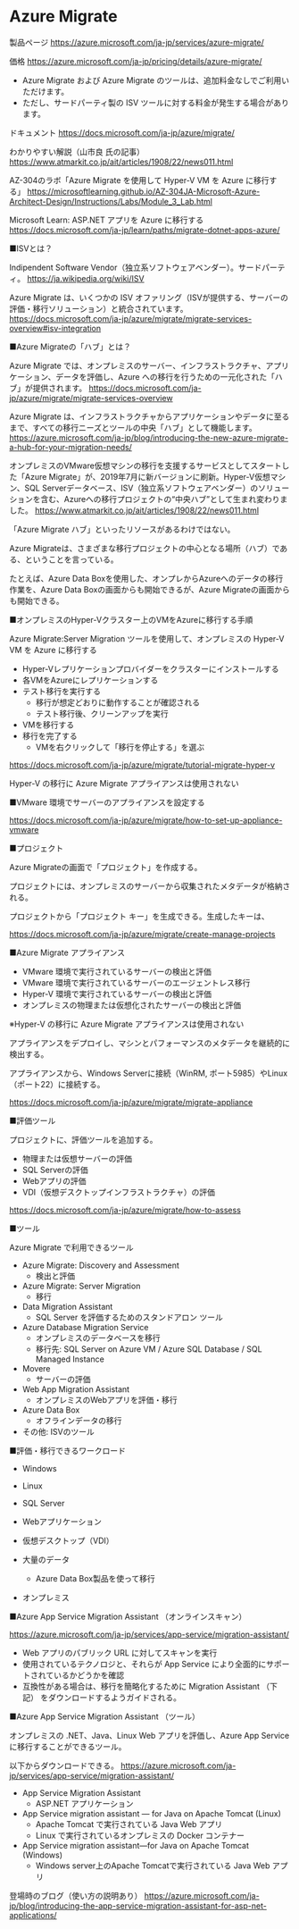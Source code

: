 # Azure Migrate

製品ページ
https://azure.microsoft.com/ja-jp/services/azure-migrate/

価格
https://azure.microsoft.com/ja-jp/pricing/details/azure-migrate/

- Azure Migrate および Azure Migrate のツールは、追加料金なしでご利用いただけます。
- ただし、サードパーティ製の ISV ツールに対する料金が発生する場合があります。

ドキュメント
https://docs.microsoft.com/ja-jp/azure/migrate/

わかりやすい解説（山市良 氏の記事）
https://www.atmarkit.co.jp/ait/articles/1908/22/news011.html

AZ-304のラボ「Azure Migrate を使用して Hyper-V VM を Azure に移行する」
https://microsoftlearning.github.io/AZ-304JA-Microsoft-Azure-Architect-Design/Instructions/Labs/Module_3_Lab.html

Microsoft Learn: ASP.NET アプリを Azure に移行する
https://docs.microsoft.com/ja-jp/learn/paths/migrate-dotnet-apps-azure/

■ISVとは？

Indipendent Software Vendor（独立系ソフトウェアベンダー）。サードパーティ。
https://ja.wikipedia.org/wiki/ISV

Azure Migrate は、いくつかの ISV オファリング（ISVが提供する、サーバーの評価・移行ソリューション）と統合されています。
https://docs.microsoft.com/ja-jp/azure/migrate/migrate-services-overview#isv-integration

■Azure Migrateの「ハブ」とは？

Azure Migrate では、オンプレミスのサーバー、インフラストラクチャ、アプリケーション、データを評価し、Azure への移行を行うための一元化された「ハブ」が提供されます。
https://docs.microsoft.com/ja-jp/azure/migrate/migrate-services-overview

Azure Migrate は、インフラストラクチャからアプリケーションやデータに至るまで、すべての移行ニーズとツールの中央「ハブ」として機能します。
https://azure.microsoft.com/ja-jp/blog/introducing-the-new-azure-migrate-a-hub-for-your-migration-needs/

オンプレミスのVMware仮想マシンの移行を支援するサービスとしてスタートした「Azure Migrate」が、2019年7月に新バージョンに刷新。Hyper-V仮想マシン、SQL Serverデータベース、ISV（独立系ソフトウェアベンダー）のソリューションを含む、Azureへの移行プロジェクトの“中央ハブ”として生まれ変わりました。
https://www.atmarkit.co.jp/ait/articles/1908/22/news011.html

「Azure Migrate ハブ」といったリソースがあるわけではない。

Azure Migrateは、さまざまな移行プロジェクトの中心となる場所（ハブ）である、ということを言っている。

たとえば、Azure Data Boxを使用した、オンプレからAzureへのデータの移行作業を、Azure Data Boxの画面からも開始できるが、Azure Migrateの画面からも開始できる。

■オンプレミスのHyper-Vクラスター上のVMをAzureに移行する手順

Azure Migrate:Server Migration ツールを使用して、オンプレミスの Hyper-V VM を Azure に移行する

- Hyper-Vレプリケーションプロバイダーをクラスターにインストールする
- 各VMをAzureにレプリケーションする
- テスト移行を実行する
  - 移行が想定どおりに動作することが確認される
  - テスト移行後、クリーンアップを実行
- VMを移行する
- 移行を完了する
  - VMを右クリックして「移行を停止する」を選ぶ

https://docs.microsoft.com/ja-jp/azure/migrate/tutorial-migrate-hyper-v


Hyper-V の移行に Azure Migrate アプライアンスは使用されない


■VMware 環境でサーバーのアプライアンスを設定する

https://docs.microsoft.com/ja-jp/azure/migrate/how-to-set-up-appliance-vmware


■プロジェクト

Azure Migrateの画面で「プロジェクト」を作成する。

プロジェクトには、オンプレミスのサーバーから収集されたメタデータが格納される。

プロジェクトから「プロジェクト キー」を生成できる。生成したキーは、



https://docs.microsoft.com/ja-jp/azure/migrate/create-manage-projects

■Azure Migrate アプライアンス

- VMware 環境で実行されているサーバーの検出と評価
- VMware 環境で実行されているサーバーのエージェントレス移行
- Hyper-V 環境で実行されているサーバーの検出と評価
- オンプレミスの物理または仮想化されたサーバーの検出と評価

※Hyper-V の移行に Azure Migrate アプライアンスは使用されない


アプライアンスをデプロイし、マシンとパフォーマンスのメタデータを継続的に検出する。

アプライアンスから、Windows Serverに接続（WinRM, ポート5985）やLinux（ポート22）に接続する。

https://docs.microsoft.com/ja-jp/azure/migrate/migrate-appliance

■評価ツール

プロジェクトに、評価ツールを追加する。

- 物理または仮想サーバーの評価
- SQL Serverの評価
- Webアプリの評価
- VDI（仮想デスクトップインフラストラクチャ）の評価

https://docs.microsoft.com/ja-jp/azure/migrate/how-to-assess



■ツール

Azure Migrate で利用できるツール

- Azure Migrate: Discovery and Assessment
  - 検出と評価
- Azure Migrate: Server Migration
  - 移行
- Data Migration Assistant
  - SQL Server を評価するためのスタンドアロン ツール
- Azure Database Migration Service
  - オンプレミスのデータベースを移行
  - 移行先: SQL Server on Azure VM / Azure SQL Database / SQL Managed Instance
- Movere
  - サーバーの評価
- Web App Migration Assistant
  - オンプレミスのWebアプリを評価・移行
- Azure Data Box
  - オフラインデータの移行
- その他: ISVのツール

■評価・移行できるワークロード

- Windows 
- Linux
- SQL Server
- Webアプリケーション
- 仮想デスクトップ（VDI）
- 大量のデータ
  - Azure Data Box製品を使って移行

- オンプレミス


■Azure App Service Migration Assistant （オンラインスキャン）

https://azure.microsoft.com/ja-jp/services/app-service/migration-assistant/

- Web アプリのパブリック URL に対してスキャンを実行
- 使用されているテクノロジと、それらが App Service により全面的にサポートされているかどうかを確認
- 互換性がある場合は、移行を簡略化するために Migration Assistant （下記） をダウンロードするようガイドされる。

■Azure App Service Migration Assistant （ツール）

オンプレミスの .NET、Java、Linux Web アプリを評価し、Azure App Service に移行することができるツール。

以下からダウンロードできる。
https://azure.microsoft.com/ja-jp/services/app-service/migration-assistant/

- App Service Migration Assistant
  - ASP.NET アプリケーション
- App Service migration assistant — for Java on Apache Tomcat (Linux)
  - Apache Tomcat で実行されている Java Web アプリ
  - Linux で実行されているオンプレミスの Docker コンテナー
- App Service migration assistant—for Java on Apache Tomcat (Windows)
  - Windows server上のApache Tomcatで実行されている Java Web アプリ

登場時のブログ（使い方の説明あり）
https://azure.microsoft.com/ja-jp/blog/introducing-the-app-service-migration-assistant-for-asp-net-applications/


